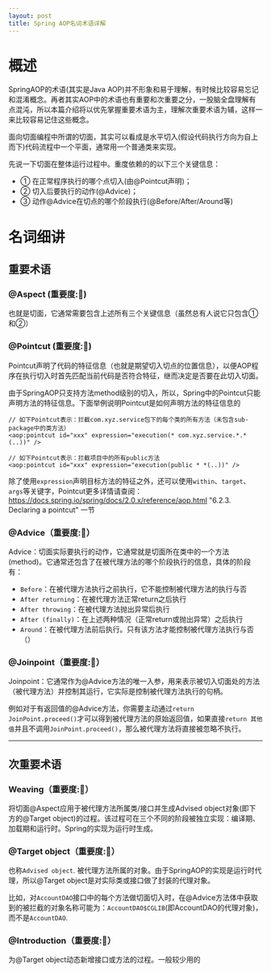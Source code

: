 ```yaml
---
layout: post
title: Spring AOP名词术语详解
---
```


# 概述
SpringAOP的术语(其实是Java AOP)并不形象和易于理解，有时候比较容易忘记和混淆概念。再者其实AOP中的术语也有重要和次重要之分，一股脑全盘理解有点混沌，所以本篇介绍将以优先掌握重要术语为主，理解次重要术语为辅，这样一来比较容易记住这些概念。

面向切面编程中所谓的切面，其实可以看成是水平切入(假设代码执行方向为自上而下)代码流程中一个平面，通常用一个普通类来实现。

先说一下切面在整体运行过程中。重度依赖的的以下三个关键信息：
 - ① 在正常程序执行的哪个点切入(由@Pointcut声明)；
 - ② 切入后要执行的动作(@Advice)；
 - ③ 动作@Advice在切点的哪个阶段执行(@Before/After/Around等) 


# 名词细讲

## 重要术语

### @Aspect (重要度:🥇)

也就是切面，它通常需要包含上述所有三个关键信息（虽然总有人说它只包含①和②）

### @Pointcut (重要度:🥇)

Pointcut声明了代码的特征信息（也就是期望切入切点的位置信息），以便AOP程序在执行切入时首先匹配当前代码是否符合特征，继而决定是否要在此切入切面。

由于SpringAOP只支持方法method级别的切入，所以，Spring中的Pointcut只能声明方法的特征信息。下面举例说明Pointcut是如何声明方法的特征信息的

```
// 如下Pointcut表示：拦截com.xyz.service包下的每个类的所有方法（未包含sub-package中的类方法）
<aop:pointcut id="xxx" expression="execution(* com.xyz.service.*.*(..))" />

// 如下Pointcut表示：拦截项目中的所有public方法
<aop:pointcut id="xxx" expression="execution(public * *(..))" />
```

除了使用`expression`声明目标方法的特征之外，还可以使用`within`、`target`、`args`等关键字，Pointcut更多详情请查阅：https://docs.spring.io/spring/docs/2.0.x/reference/aop.html "6.2.3. Declaring a pointcut" 一节

### @Advice（重要度:🥇）
Advice：切面实际要执行的动作，它通常就是切面所在类中的一个方法(method)。它通常还包含了在被代理方法的哪个阶段执行的信息，具体的阶段有：
 - `Before`：在被代理方法执行之前执行，它不能控制被代理方法的执行与否
 - `After returning`：在被代理方法正常return之后执行
 - `After throwing`：在被代理方法抛出异常后执行
 - `After (finally)`：在上述两种情况（正常return或抛出异常）之后执行
 - `Around`：在被代理方法前后执行。只有该方法才能控制被代理方法执行与否（）


### @Joinpoint（重要度:🥇）
Joinpoint：它通常作为@Advice方法的唯一入参，用来表示被切入切面处的方法（被代理方法）并控制其运行，它实际是控制被代理方法执行的句柄。

例如对于有返回值的@Advice方法，你需要主动通过`return JoinPoint.proceed()`才可以得到被代理方法的原始返回值，如果直接`return 其他值`并且不调用`JoinPoint.proceed()`，那么被代理方法将直接被忽略不执行。

------

## 次重要术语

### Weaving（重要度:🥈）
将切面@Aspect应用于被代理方法所属类/接口并生成Advised object对象(即下方的@Target object)的过程。该过程可在三个不同的阶段被独立实现：编译期、加载期和运行时。Spring的实现为运行时生成。

### @Target object（重要度:🥈）
也称`Advised object`. 被代理方法所属的对象。由于SpringAOP的实现是运行时代理，所以@Target object是对实际类或接口做了封装的代理对象。

比如，对`AccountDAO`接口中的每个方法做切面切入时，在@Advice方法体中获取到的被拦截的对象名称可能为：`AccountDAO$CGLIB`(即AccountDAO的代理对象)，而不是`AccountDAO`.

### @Introduction（重要度:🥉）
为@Target object动态新增接口或方法的过程。一般较少用的
